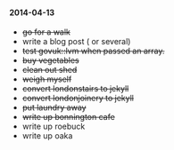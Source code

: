 #### 2014-04-13 ####

- ~~go for a walk~~
- write a blog post ( or several)
- ~~test govuk::lvm when passed an array.~~
- ~~buy vegetables~~
- ~~clean out shed~~
- ~~weigh myself~~
- ~~convert londonstairs to jekyll~~
- ~~convert londonjoinery to jekyll~~
- ~~put laundry away~~
- ~~write up bonnington cafe~~
- write up roebuck
- write up oaka
